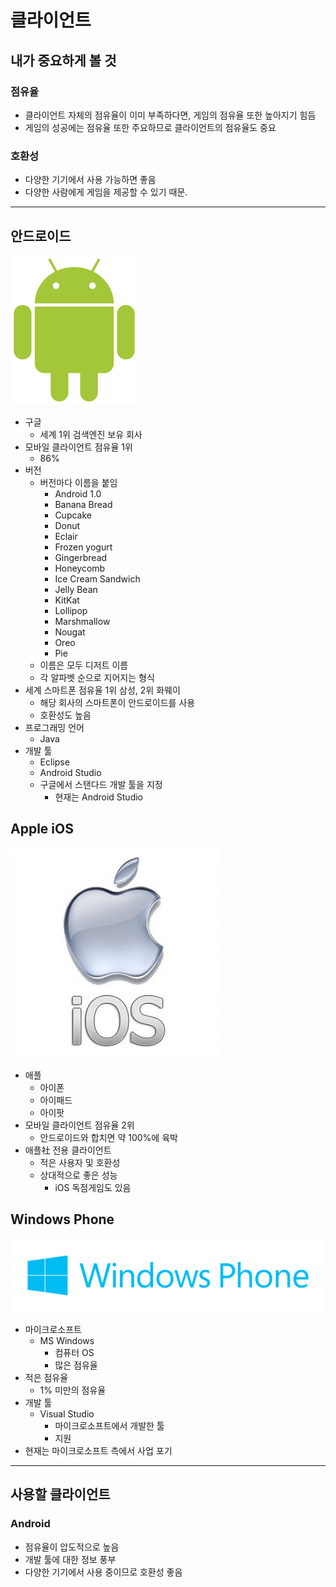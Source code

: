 # 클라이언트
## 내가 중요하게 볼 것
### 점유율
- 클라이언트 자체의 점유율이 이미 부족하다면, 게임의 점유율 또한 높아지기 힘듬
- 게임의 성공에는 점유율 또한 주요하므로 클라이언트의 점유율도 중요
### 호환성
- 다양한 기기에서 사용 가능하면 좋음
- 다양한 사람에게 게임을 제공할 수 있기 때문.
---
## 안드로이드
![안드로이드](./안드로이드.png)
- 구글
  - 세계 1위 검색엔진 보유 회사
- 모바일 클라이언트 점유율 1위
  - 86%
- 버전
  - 버전마다 이름을 붙임
    - Android 1.0
    - Banana Bread
    - Cupcake
    - Donut
    - Eclair
    - Frozen yogurt
    - Gingerbread
    - Honeycomb
    - Ice Cream Sandwich
    - Jelly Bean
    - KitKat
    - Lollipop
    - Marshmallow
    - Nougat
    - Oreo
    - Pie
  - 이름은 모두 디저트 이름
  - 각 알파벳 순으로 지어지는 형식
- 세계 스마트폰 점유율 1위 삼성, 2위 화웨이
  - 해당 회사의 스마트폰이 안드로이드를 사용
  - 호환성도 높음
- 프로그래밍 언어
  - Java
- 개발 툴
  - Eclipse
  - Android Studio
  - 구글에서 스탠다드 개발 툴을 지정
    - 현재는 Android Studio
## Apple iOS
![ios](./ios.png)
- 애플
  - 아이폰
  - 아이패드
  - 아이팟
- 모바일 클라이언트 점유율 2위
  - 안드로이드와 합치면 약 100%에 육박
- 애플社 전용 클라이언트
  - 적은 사용자 및 호환성
  - 상대적으로 좋은 성능
    - iOS 독점게임도 있음
## Windows Phone
![Windows Phone](./Windows_Phone.png)
- 마이크로소프트
  - MS Windows
    - 컴퓨터 OS
    - 많은 점유율
- 적은 점유율
  - 1% 미만의 점유율
- 개발 툴
  - Visual Studio
    - 마이크로소프트에서 개발한 툴
    - 지원
- 현재는 마이크로소프트 측에서 사업 포기
---

## 사용할 클라이언트
### Android
- 점유율이 압도적으로 높음
- 개발 툴에 대한 정보 풍부
- 다양한 기기에서 사용 중이므로 호환성 좋음
